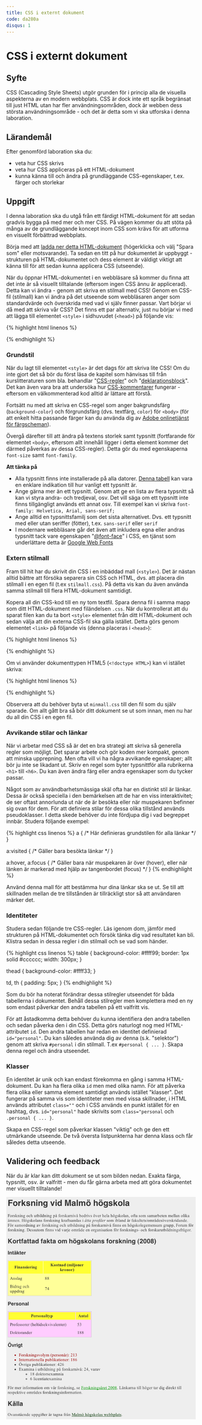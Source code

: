 ```yaml
---
title: CSS i externt dokument
code: da280a
disqus: 1
---
```


# CSS i externt dokument

## Syfte

CSS (Cascading Style Sheets) utgör grunden för i princip alla de visuella aspekterna av en modern webbplats. CSS är dock inte ett språk begränsat till just HTML utan har fler användningsområden, dock är webben dess största användningsområde - och det är detta som vi ska utforska i denna laboration.

## Lärandemål

Efter genomförd laboration ska du:

* veta hur CSS skrivs
* veta hur CSS appliceras på ett HTML-dokument
* kunna känna till och ändra på grundläggande CSS-egenskaper, t.ex. färger och storlekar

## Uppgift

I denna laboration ska du utgå från ett färdigt HTML-dokument för att sedan gradvis bygga på med mer och mer CSS. På vägen kommer du att stöta på många av de grundläggande koncept inom CSS som krävs för att utforma en visuellt förbättrad webbplats.

Börja med att [ladda ner detta HTML-dokument](/assets/material/da280a_ex_css_html.html) (högerklicka och välj "Spara som" eller motsvarande). Ta sedan en titt på hur dokumentet är uppbyggt - strukturen på HTML-dokumentet och dess element är väldigt viktigt att känna till för att sedan kunna applicera CSS (utseende).

När du öppnar HTML-dokumentet i en webbläsare så kommer du finna att det inte är så visuellt tilltalande (eftersom ingen CSS ännu är applicerad). Detta kan vi ändra - genom att skriva en stilmall med CSS! Genom en CSS-fil (stilmall) kan vi ändra på det utseende som webbläsaren anger som standardvärde och överskrida med vad vi själv finner passar. Vart börjar vi då med att skriva vår CSS? Det finns ett par alternativ, just nu börjar vi med att lägga till elementet `<style>` i sidhuvudet (`<head>`) på följande vis:

{% highlight html linenos %}
<style type="text/css">
    /* Mellan start- och sluttaggarna kommer vår CSS */
</style>
{% endhighlight %}

### Grundstil

När du lagt till elementet `<style>` är det dags för att skriva lite CSS! Om du inte gjort det så bör du först läsa de kapitel som hänvisas till från kurslitteraturen som bla. behandlar "[CSS-regler](http://reference.sitepoint.com/css/rulesets)" och "[deklarationsblock](http://reference.sitepoint.com/css/declarationblocks)". Det kan även vara bra att undersöka hur [CSS-kommentarer](http://www.sitepoint.com/web-foundations/css-comments/) fungerar - eftersom en välkommenterad kod alltid är lättare att förstå.

Fortsätt nu med att skriva en CSS-regel som anger bakgrundsfärg (`background-color`) och förgrundsfärg (dvs. textfärg, `color`) för `<body>` (för att enkelt hitta passande färger kan du använda dig av [Adobe onlinetjänst för färgscheman](https://color.adobe.com/explore/newest/?time=all)).

Övergå därefter till att ändra på textens storlek samt typsnitt (fortfarande för elementet `<body>`, eftersom allt innehåll ligger i detta element kommer det därmed påverkas av dessa CSS-regler). Detta gör du med egenskaperna `font-size` samt `font-family`.

**Att tänka på**

* Alla typsnitt finns inte installerade på alla datorer. [Denna tabell](http://media.24ways.org/2007/17/fontmatrix.html) kan vara en enklare indikation till hur vanligt ett typsnitt är.
* Ange gärna mer än ett typsnitt. Genom att ge en lista av flera typsnitt så kan vi styra andra- och tredjeval, osv. Det vill säga om ett typsnitt inte finns tillgängligt används ett annat osv. Till exempel kan vi skriva `font-family: Helvetica, Arial, sans-serif;`
* Ange alltid en typsnittsfamilj som det sista alternativet. Dvs. ett typsnitt med eller utan seriffer (fötter), t.ex. `sans-serif` eller `serif`
* I modernare webbläsare går det även att inkludera egna eller andras typsnitt tack vare egenskapen "[@font-face](http://reference.sitepoint.com/css/at-fontface)" i CSS, en tjänst som underlättare detta är [Google Web Fonts](https://www.google.com/fonts/)

### Extern stilmall

Fram till hit har du skrivit din CSS i en inbäddad mall (`<style>`). Det är nästan alltid bättre att försöka separera sin CSS och HTML, dvs. att placera din stilmall i en egen fil (t.ex `stilmall.css`). På detta vis kan du även använda samma stilmall till flera HTML-dokument samtidigt.

Kopera all din CSS-kod till en ny tom textfil. Spara denna fil i samma mapp som ditt HTML-dokument med filändelsen `.css`. När du kontrollerat att du sparat filen kan du ta bort `<style>` elementet från ditt HTML-dokument och sedan välja att din externa CSS-fil ska gälla istället. Detta görs genom elementet `<link>` på följande vis (denna placeras i `<head>`):

{% highlight html linenos %}
<link href="minmall.css" type="text/css" rel="stylesheet">
{% endhighlight %}

Om vi använder dokumenttypen HTML5 (`<!doctype HTML>`) kan vi istället skriva:

{% highlight html linenos %}
<link href="minmall.css" rel="stylesheet">
{% endhighlight %}

Observera att du behöver byta ut `minmall.css` till den fil som du själv sparade. Om allt gått bra så bör ditt dokument se ut som innan, men nu har du all din CSS i en egen fil.

### Avvikande stilar och länkar

När vi arbetar med CSS så är det en bra strategi att skriva så generella regler som möjligt. Det sparar arbete och gör koden mer kompakt, genom att minska upprepning. Men ofta vill vi ha några avvikande egenskaper; allt bör ju inte se likadant ut. Skriv en regel som byter typsnittför alla rubrikerna `<h1>` till `<h6>`. Du kan även ändra färg eller andra egenskaper som du tycker passar.

Något som av användbarhetsmässiga skäl ofta har en distinkt stil är länkar. Dessa är också speciella i den bemärkelsen att de har en viss interaktivitet; de ser oftast annorlunda ut när de är besökta eller när muspekaren befinner sig ovan för dem. För att definiera stilar för dessa olika tillstånd används pseudoklasser. I detta skede behöver du inte fördjupa dig i vad begreppet innbär. Studera följande exempel:


{% highlight css linenos %}
a {
    /* Här definieras grundstilen för alla länkar */
}

a:visited {
    /* Gäller bara besökta länkar */
}

a:hover, a:focus {
    /* Gäller bara när muspekaren är över (hover), eller när
       länken är markerad med hjälp av tangenbordet (focus) */
}
{% endhighlight %}

Använd denna mall för att bestämma hur dina länkar ska se ut. Se till att skillnaden mellan de tre tillstånden är tillräckligt stor så att användaren märker det.

### Identiteter

Studera sedan följande tre CSS-regler. Läs igenom dom, jämför med strukturen på HTML-dokumentet och försök tänka dig vad resultatet kan bli. Klistra sedan in dessa regler i din stilmall och se vad som händer.

{% highlight css linenos %}
table {
    background-color: #ffff99;
    border: 1px solid #cccccc;
    width: 300px;
}

thead {
    background-color: #ffff33;
}

td, th {
    padding: 5px;
}
{% endhighlight %}

Som du bör ha noterat förändrar dessa stilregler utseendet för båda tabellerna i dokumentet. Behåll dessa stilregler men komplettera med en ny som endast påverkar den andra tabellen på ett valfritt vis.

För att åstadkomma detta behöver du kunna identifiera den andra tabellen och sedan påverka den i din CSS. Detta görs naturlogt nog med HTML-attributet `id`. Den andra tabellen har redan en identitet definierad `id="personal"`. Du kan således använda dig av denna (s.k. "selektor") genom att skriva `#personal` i din stilmall. T.ex `#personal { ... }`. Skapa denna regel och ändra utseendet.

### Klasser

En identitet är unik och kan endast förekomma en gång i samma HTML-dokument. Du kan ha flera olika `id` men med olika namn. För att påverka flera olika eller samma element samtidigt används istället "klasser". Det fungerar på samma vis som identiteter men med vissa skillnader, i HTML används attributet `class=""` och i CSS används en punkt istället för en hashtag, dvs. `id="personal"` hade skrivits som `class="personal` och `.personal { ... }`.

Skapa en CSS-regel som påverkar klassen "viktig" och ge den ett utmärkande utseende. De två översta listpunkterna har denna klass och får således detta utseende.

## Validering och feedback

När du är klar kan ditt dokument se ut som bilden nedan. Exakta färga, typsnitt, osv. är valfritt - men du får gärna arbeta med att göra dokumentet mer visuellt tilltalande!

![Exempel av CSS lösning](/assets/material/da280a_ex_css_bild1.png)
